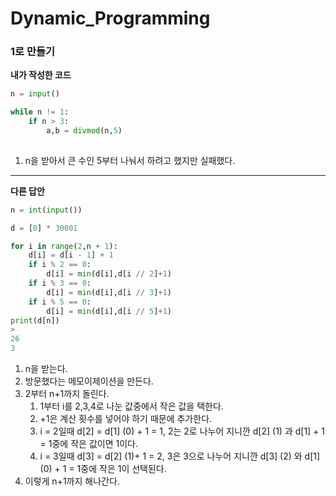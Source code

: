 # Dynamic_Programming

### 1로 만들기

**내가 작성한 코드**

```python
n = input()

while n != 1:
    if n > 3:
        a,b = divmod(n,5)
    
```

1. n을 받아서 큰 수인 5부터 나눠서 하려고 했지만 실패했다.

---

**다른 답안**

```python
n = int(input())

d = [0] * 30001

for i in range(2,n + 1):
    d[i] = d[i - 1] + 1
    if i % 2 == 0:
        d[i] = min(d[i],d[i // 2]+1) 
    if i % 3 == 0:
        d[i] = min(d[i],d[i // 3]+1) 
    if i % 5 == 0:
        d[i] = min(d[i],d[i // 5]+1) 
print(d[n])
>
26
3
```

1. n을 받는다.
2. 방문했다는 메모이제이션을 만든다.
3. 2부터 n+1까지 돌린다.
   1. 1부터 i를 2,3,4로 나눈 값중에서 작은 값을 택한다.
   2. +1은 계산 횟수를 넣어야 하기 때문에 추가한다.
   3. i = 2일때 d[2] = d[1] (0) + 1 = 1, 2는 2로 나누어 지니깐 d[2] (1) 과 d[1] + 1 = 1중에 작은 값이면 1이다.
   4. i = 3일때 d[3] = d[2] (1)+ 1 = 2, 3은 3으로 나누어 지니깐 d[3] (2) 와 d[1] (0) + 1 = 1중에 작은 1이 선택된다.
4. 이렇게 n+1까지 해나간다.
